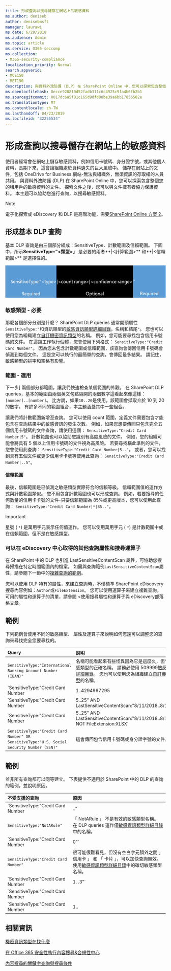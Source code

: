 ```yaml
---
title: 形成查詢以搜尋儲存在網站上的敏感資料
ms.author: deniseb
author: denisebmsft
manager: laurawi
ms.date: 6/29/2018
ms.audience: Admin
ms.topic: article
ms.service: O365-seccomp
ms.collection:
- M365-security-compliance
localization_priority: Normal
search.appverid:
- MOE150
- MET150
description: 與資料外洩防護 (DLP) 在 SharePoint Online 中，您可以探索包含整個您的租用戶的敏感資料的文件。 探索文件之後，您可以與文件擁有者協力保護資料。 本主題可以協助您進行查詢，以搜尋敏感資料。
ms.openlocfilehash: 8ecce920810d52fadb311c6c4925c9fa4b6fb2b1
ms.sourcegitcommit: 0017dc6a5f81c165d9dfd88be39a6bb17856582e
ms.translationtype: MT
ms.contentlocale: zh-TW
ms.lasthandoff: 04/23/2019
ms.locfileid: "32255534"
---
```

# <a name="form-a-query-to-find-sensitive-data-stored-on-sites"></a>形成查詢以搜尋儲存在網站上的敏感資料

使用者經常會在網站上儲存敏感資料，例如信用卡號碼、身分證字號，或其他個人資料，長期下來，這會讓組織處於資料遺失的巨大風險中。 儲存在網站上的文件，包括 OneDrive for Business 網站-無法與組織外，無須資訊的存取權的人員共用。 與資料外洩防護 (DLP) 在 SharePoint Online 中，您可以探索包含整個您的租用戶的敏感資料的文件。 探索文件之後，您可以與文件擁有者協力保護資料。 本主題可以協助您進行查詢，以搜尋敏感資料。
  
> [!NOTE]
> 電子化探索或 eDiscovery 和 DLP 是高階功能，需要[SharePoint Online 方案 2](https://go.microsoft.com/fwlink/?LinkId=510080)。 
  
## <a name="forming-a-basic-dlp-query"></a>形成基本 DLP 查詢

基本 DLP 查詢是由三個部分組成：SensitiveType、計數範圍及信賴範圍。 下圖中，所示**SensitiveType:"\<類型\>」** 是必要的兩者**|\<計算範圍\>** 和**|\<信賴範圍\>** 是選擇性的。 
  
![查詢範例分為必要和選用](media/DLP-query-example-text.png)
  
### <a name="sensitive-type---required"></a>敏感類型 - 必要

那麼各個部分分別是什麼？ SharePoint DLP queries 通常開頭屬性`SensitiveType:"`和資訊類型的[敏感資訊類型詳細目錄](https://go.microsoft.com/fwlink/?LinkID=509999)，名稱和結尾`"`。 您也可以使用您為組織建立[自訂機密資訊類型](create-a-custom-sensitive-information-type.md)的名稱。 例如，您可能要尋找包含信用卡號碼的文件。 在這類工作執行個體，您會使用下列格式： `SensitiveType:"Credit Card Number"`。 因為您未包含計數範圍或信賴範圍，該查詢會傳回信用卡號碼會偵測到每個文件。 這是您可以執行的最簡單的查詢，會傳回最多結果。 請記住，敏感類型的拼字和空格有影響。 
  
### <a name="ranges---optional"></a>範圍 - 選用

下一步] 兩個部分都範圍，讓我們快速檢查某個範圍的外觀。 在 SharePoint DLP queries，基本的範圍由兩個英文句點隔開的兩個數字這看起來像這樣： `[number]..[number]`。 比方說，如果`10..20`是使用，該範圍會擷取介於 10 到 20 的數字。 有許多不同的範圍組合，本主題涵蓋其中一些組合。 
  
讓我們將計數範圍新增至查詢。 您可以使用 count 範圍，定義文件需要包含才能包含在查詢結果中的敏感資訊的發生次數。 例如，如果您想要傳回只包含完全五個信用卡號碼的文件查詢，請使用這個： `SensitiveType:"Credit Card Number|5"`。 計數範圍也可以協助您識別有高度風險的文件。 例如，您的組織可能會將具有 5 個以上信用卡號碼的文件視為高風險。 若要尋找橫此準則的文件，您會使用此查詢： `SensitiveType:"Credit Card Number|5.."`。 或者，您可以找到具有五個文件或更少信用卡卡號等使用此查詢： `SensitiveType:"Credit Card Number|..5"`。 
  
#### <a name="confidence-range"></a>信賴範圍

最後，信賴範圍是已偵測之敏感類型實際符合的信賴等級。 信賴範圍值的運作方式與計數範圍類似。 您不用包含計數範圍也可以形成查詢。 例如，若要搜尋的任何數量的信用卡卡號的文件-只要信賴範圍為 85%或更高版本，您可以使用此查詢： `SensitiveType:"Credit Card Number|*|85.."`。 
  
> [!IMPORTANT]
> 星號 ( `*`) 是萬用字元表示任何值運作。 您可以使用萬用字元 ( `*`) 是計數範圍中或在信賴範圍，但不是在敏感類型。 
  
### <a name="additional-query-properties-and-search-operators-available-in-the-ediscovery-center"></a>可以在 eDiscovery 中心取得的其他查詢屬性和搜尋運算子

在 SharePoint 中的 DLP 也引進 LastSensitiveContentScan 屬性，可協助您搜尋掃描在特定時間範圍內的檔案。 如需與查詢範例`LastSensitiveContentScan`屬性，請參閱下一節中的[複雜查詢的範例](#examples-of-complex-queries)。 
  
您可以使用 DLP 特有的屬性，來建立查詢時，不僅標準 SharePoint eDiscovery 搜尋內容例如：`Author`或`FileExtension`。 您可以使用運算子來建立複雜查詢。 可用的屬性和運算子的清單，請參閱 <<c0>使用搜尋屬性和運算子與 eDiscovery部落格文章。 
  
## <a name="examples-of-complex-queries"></a>範例

下列範例會使用不同的敏感類型、 屬性及運算子來說明如何您還可以調整您的查詢來尋找完全您要尋找的。
  
|**Query**|**說明**|
|:-----|:-----|
| `SensitiveType:"International Banking Account Number (IBAN)"` <br/> |名稱可能看起來有些怪異因為它是這麼久，但它是該敏感類型的正確名稱。 請務必使用 509999[敏感資訊類型詳細目錄](https://go.microsoft.com/fwlink/?LinkID=509999)。 您也可以使用您為組織建立[自訂機密資訊類型](create-a-custom-sensitive-information-type.md)的名稱。  <br/> |
| `SensitiveType:"Credit Card Number|1..4294967295|1..100"` <br/> |這會傳回文件至少一個相符項目敏感類型"Credit Card Number"。 每個範圍的值分別是最小值與最大值。 簡單的方式來撰寫此查詢是`SensitiveType:"Credit Card Number"`，但其中是何樂趣？  <br/> |
| `SensitiveType:"Credit Card Number| 5..25" AND LastSensitiveContentScan:"8/11/2018..8/13/2018"` <br/> |這會從 2018 年 8 月 11 日到 2018 年 8 月 13 日傳回 5 25 個信用卡號碼已掃描的文件。  <br/> |
| `SensitiveType:"Credit Card Number| 5..25" AND LastSensitiveContentScan:"8/11/2018..8/13/2018" NOT FileExtension:XLSX` <br/> |這會從 2018 年 8 月 11 日到 2018 年 8 月 13 日傳回 5 25 個信用卡號碼已掃描的文件。 XLSX 副檔名的檔案不包含在查詢結果中。  `FileExtension`是您可以在查詢中包含的許多屬性之一。 如需詳細資訊，請參閱 <<c0>使用搜尋屬性和運算子與 eDiscovery。  <br/> |
| `SensitiveType:"Credit Card Number" OR SensitiveType:"U.S. Social Security Number (SSN)"` <br/> |這會傳回包含信用卡號碼或身分證字號的文件。  <br/> |
   
## <a name="examples-of-queries-to-avoid"></a>範例

並非所有查詢都可以同等建立。 下表提供不適用於 SharePoint 中的 DLP 的查詢的範例，並說明原因。
  
|**不受支援的查詢**|**原因**|
|:-----|:-----|
| `SensitiveType:"Credit Card Number|.."` <br/> |您必須至少新增一個數值。  <br/> |
| `SensitiveType:"NotARule"` <br/> |「 NotARule 」 不是有效的敏感類型名稱。 在 DLP queries 運作僅[敏感資訊類型詳細目錄](https://go.microsoft.com/fwlink/?LinkID=509999)中的名稱。  <br/> |
| `SensitiveType:"Credit Card Number|0"` <br/> |零不是有效的最小值或指定範圍中的最大值。  <br/> |
| `SensitiveType:"Credit Card Number"` <br/> |很可能很難看見，但沒有空白字元額外之間 」 信用卡 」 和 「 卡片 」，可以加快查詢無效。 使用[敏感資訊類型詳細目錄](https://go.microsoft.com/fwlink/?LinkID=509999)中的確切敏感類型名稱。  <br/> |
| `SensitiveType:"Credit Card Number|1. .3"` <br/> |雙句號部分不應該以空格分隔。  <br/> |
| `SensitiveType:"Credit Card Number| |1..|80.."` <br/> |有太多管道分隔符號 （|). 請改為按照此格式：`SensitiveType: "Credit Card Number|1..|80.."` <br/> |
| `SensitiveType:"Credit Card Number|1..|80..101"` <br/> |因為信賴值表示百分比，他們不能超過 100。 請改為選擇 1 到 100 的數字。  <br/> |
   
## <a name="for-more-information"></a>相關資訊

[機密資訊類型在找什麼](what-the-sensitive-information-types-look-for.md)
  
[在 Office 365 安全性執行內容搜尋&amp;合規性中心](run-a-content-search-in-the-security-and-compliance-center.md)
  
[內容搜尋的關鍵字查詢與搜尋條件](keyword-queries-and-search-conditions.md)
  

